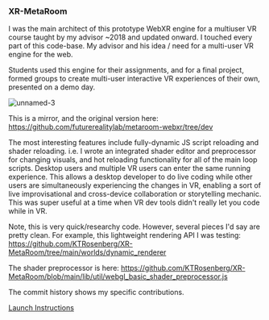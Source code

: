 ### XR-MetaRoom

I was the main architect of this prototype WebXR engine for a multiuser VR course taught by my advisor ~2018 and updated onward. 
I touched every part of this code-base. My advisor and his idea / need for a multi-user VR engine for the web.

Students used this engine for their assignments, and for a final project, formed groups to create multi-user interactive VR experiences of their own, presented on a demo day.

![unnamed-3](https://github.com/KTRosenberg/XR-MetaRoom/assets/16908296/3c11cb7d-b22b-4a8f-bad8-136493a2f718)


This is a mirror, and the original version here: https://github.com/futurerealitylab/metaroom-webxr/tree/dev

The most interesting features include fully-dynamic JS script reloading and shader reloading.
i.e. I wrote an integrated shader editor and preprocessor for changing visuals, and hot reloading functionality for all of the main loop scripts. Desktop users and multiple VR users can enter the same running experience.
This allows a desktop developer to do live coding while other users are simultaneously experiencing the changes in VR, enabling a sort of live improvisational and cross-device collaboration or storytelling mechanic.
This was super useful at a time when VR dev tools didn't really let you code while in VR.

Note, this is very quick/researchy code. However, several pieces I'd say are pretty clean.
For example, this lightweight rendering API I was testing:
https://github.com/KTRosenberg/XR-MetaRoom/tree/main/worlds/dynamic_renderer

The shader preprocessor is here:
https://github.com/KTRosenberg/XR-MetaRoom/blob/main/lib/util/webgl_basic_shader_preprocessor.js

The commit history shows my specific contributions.

[Launch Instructions](instructions.md)
